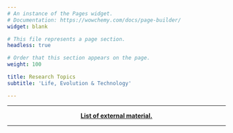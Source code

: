 ```yaml
---
# An instance of the Pages widget.
# Documentation: https://wowchemy.com/docs/page-builder/
widget: blank

# This file represents a page section.
headless: true

# Order that this section appears on the page.
weight: 100

title: Research Topics
subtitle: 'Life, Evolution & Technology'

---
```


---

<p style="text-align: center;"><b><a href="https://galapagos.netlify.app/external">List of external material.</a></b></p>

---
